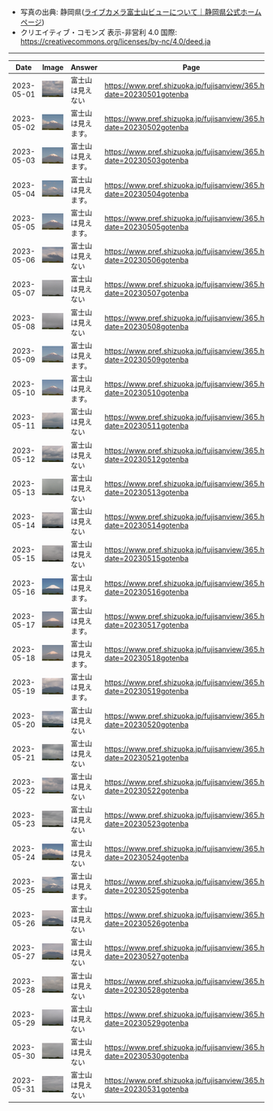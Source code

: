- 写真の出典: 静岡県([ライブカメラ富士山ビューについて｜静岡県公式ホームページ](https://www.pref.shizuoka.jp/fujisanview/1044916.html))
- クリエイティブ・コモンズ 表示-非営利 4.0 国際: https://creativecommons.org/licenses/by-nc/4.0/deed.ja
---
| Date | Image | Answer | Page |
| --- | --- | --- | --- |
| 2023-05-01 | ![](../images/20230501.jpeg) |  富士山は見えない  | https://www.pref.shizuoka.jp/fujisanview/365.html?date=20230501gotenba |
| 2023-05-02 | ![](../images/20230502.jpeg) |  富士山は見えます。  | https://www.pref.shizuoka.jp/fujisanview/365.html?date=20230502gotenba |
| 2023-05-03 | ![](../images/20230503.jpeg) |  富士山は見えます。  | https://www.pref.shizuoka.jp/fujisanview/365.html?date=20230503gotenba |
| 2023-05-04 | ![](../images/20230504.jpeg) |  富士山は見えます。  | https://www.pref.shizuoka.jp/fujisanview/365.html?date=20230504gotenba |
| 2023-05-05 | ![](../images/20230505.jpeg) |  富士山は見えます。  | https://www.pref.shizuoka.jp/fujisanview/365.html?date=20230505gotenba |
| 2023-05-06 | ![](../images/20230506.jpeg) |  富士山は見えない  | https://www.pref.shizuoka.jp/fujisanview/365.html?date=20230506gotenba |
| 2023-05-07 | ![](../images/20230507.jpeg) |  富士山は見えない  | https://www.pref.shizuoka.jp/fujisanview/365.html?date=20230507gotenba |
| 2023-05-08 | ![](../images/20230508.jpeg) |  富士山は見えない  | https://www.pref.shizuoka.jp/fujisanview/365.html?date=20230508gotenba |
| 2023-05-09 | ![](../images/20230509.jpeg) |  富士山は見えます。  | https://www.pref.shizuoka.jp/fujisanview/365.html?date=20230509gotenba |
| 2023-05-10 | ![](../images/20230510.jpeg) |  富士山は見えます。  | https://www.pref.shizuoka.jp/fujisanview/365.html?date=20230510gotenba |
| 2023-05-11 | ![](../images/20230511.jpeg) |  富士山は見えない  | https://www.pref.shizuoka.jp/fujisanview/365.html?date=20230511gotenba |
| 2023-05-12 | ![](../images/20230512.jpeg) |  富士山は見えない  | https://www.pref.shizuoka.jp/fujisanview/365.html?date=20230512gotenba |
| 2023-05-13 | ![](../images/20230513.jpeg) |  富士山は見えない  | https://www.pref.shizuoka.jp/fujisanview/365.html?date=20230513gotenba |
| 2023-05-14 | ![](../images/20230514.jpeg) |  富士山は見えない  | https://www.pref.shizuoka.jp/fujisanview/365.html?date=20230514gotenba |
| 2023-05-15 | ![](../images/20230515.jpeg) |  富士山は見えない  | https://www.pref.shizuoka.jp/fujisanview/365.html?date=20230515gotenba |
| 2023-05-16 | ![](../images/20230516.jpeg) |  富士山は見えます。  | https://www.pref.shizuoka.jp/fujisanview/365.html?date=20230516gotenba |
| 2023-05-17 | ![](../images/20230517.jpeg) |  富士山は見えます。  | https://www.pref.shizuoka.jp/fujisanview/365.html?date=20230517gotenba |
| 2023-05-18 | ![](../images/20230518.jpeg) |  富士山は見えます。  | https://www.pref.shizuoka.jp/fujisanview/365.html?date=20230518gotenba |
| 2023-05-19 | ![](../images/20230519.jpeg) |  富士山は見えます。  | https://www.pref.shizuoka.jp/fujisanview/365.html?date=20230519gotenba |
| 2023-05-20 | ![](../images/20230520.jpeg) |  富士山は見えない  | https://www.pref.shizuoka.jp/fujisanview/365.html?date=20230520gotenba |
| 2023-05-21 | ![](../images/20230521.jpeg) |  富士山は見えない  | https://www.pref.shizuoka.jp/fujisanview/365.html?date=20230521gotenba |
| 2023-05-22 | ![](../images/20230522.jpeg) |  富士山は見えない  | https://www.pref.shizuoka.jp/fujisanview/365.html?date=20230522gotenba |
| 2023-05-23 | ![](../images/20230523.jpeg) |  富士山は見えない  | https://www.pref.shizuoka.jp/fujisanview/365.html?date=20230523gotenba |
| 2023-05-24 | ![](../images/20230524.jpeg) |  富士山は見えない  | https://www.pref.shizuoka.jp/fujisanview/365.html?date=20230524gotenba |
| 2023-05-25 | ![](../images/20230525.jpeg) |  富士山は見えます。  | https://www.pref.shizuoka.jp/fujisanview/365.html?date=20230525gotenba |
| 2023-05-26 | ![](../images/20230526.jpeg) |  富士山は見えない  | https://www.pref.shizuoka.jp/fujisanview/365.html?date=20230526gotenba |
| 2023-05-27 | ![](../images/20230527.jpeg) |  富士山は見えない  | https://www.pref.shizuoka.jp/fujisanview/365.html?date=20230527gotenba |
| 2023-05-28 | ![](../images/20230528.jpeg) |  富士山は見えない  | https://www.pref.shizuoka.jp/fujisanview/365.html?date=20230528gotenba |
| 2023-05-29 | ![](../images/20230529.jpeg) |  富士山は見えない  | https://www.pref.shizuoka.jp/fujisanview/365.html?date=20230529gotenba |
| 2023-05-30 | ![](../images/20230530.jpeg) |  富士山は見えない  | https://www.pref.shizuoka.jp/fujisanview/365.html?date=20230530gotenba |
| 2023-05-31 | ![](../images/20230531.jpeg) |  富士山は見えない  | https://www.pref.shizuoka.jp/fujisanview/365.html?date=20230531gotenba |
